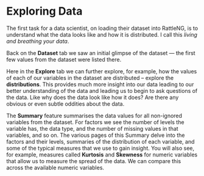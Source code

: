 # Exploring Data

The first task for a data scientist, on loading their dataset into
RattleNG, is to understand what the data looks like and how it is
distributed. I call this *living and breathing your data*.

Back on the **Dataset** tab we saw an initial glimpse of the dataset
&mdash; the first few values from the dataset were listed there.

Here in the **Explore** tab we can further explore, for example, how
the values of each of our variables in the dataset are distributed
&ndash; explore the **distributions**. This provides much more insight
into our data leading to our better understanding of the data and
leading us to begin to ask questions of the data. Like why does the
data look like how it does? Are there any obvious or even subtle
oddities about the data.

The **Summary** feature summarises the data values for all non-ignored
variables from the dataset. For factors we see the number of levels
the variable has, the data type, and the number of missing values in
that variables, and so on.  The various pages of this Summary delve
into the factors and their levels, summaries of the distribution of
each variable, and some of the typical measures that we use to gain
insight. You will also see, for example, measures called **Kurtosis**
and **Skewness** for numeric variables that allow us to measure the
spread of the data. We can compare this across the available numeric
variables.
